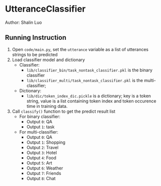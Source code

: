 # UtteranceClassifier

Author: Shalin Luo

## Running Instruction
1. Open `code/main.py`, set the `utterance` variable as a list of utterances strings to be predicted
2. Load classifier model and dictionary
    - Classifier: 
        - `lib/classifier_bin/task_nontask_classifier.pkl` is the binary classifier
        - `lib/classifier_multi/task_nontask_classifier.pkl` is the multi-classifier;
    - Dictionary:
        - `lib/dic/token_index_dic.pickle` is a dictionary; key is a token string, value is a list containing token index and token occurence time in training data.
3. Call `classify()` function to get the predict result list
    - For binary classifier:
        - Output `0`: QA 
        - Output `1`: task
    - For multi-classifier:
        - Output `0`: QA
        - Output `1`: Shopping
        - Output `2`: Travel
        - Output `3`: Hotel
        - Output `4`: Food
        - Output `5`: Art 
        - Output `6`: Weather
        - Output `7`: Friends
        - Output `8`: Chat